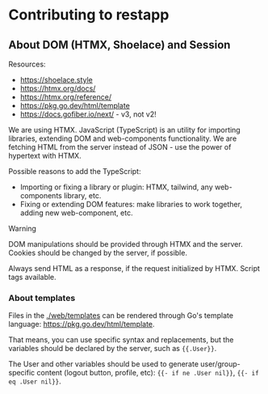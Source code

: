 # Contributing to restapp

## About DOM (HTMX, Shoelace) and Session

Resources:

- <https://shoelace.style>
- <https://htmx.org/docs/>
- <https://htmx.org/reference/>
- <https://pkg.go.dev/html/template>
- <https://docs.gofiber.io/next/> - v3, not v2!

We are using HTMX. JavaScript (TypeScript) is an utility for importing
libraries, extending DOM and web-components functionality. We are fetching HTML
from the server instead of JSON - use the power of hypertext with HTMX.

Possible reasons to add the TypeScript:

- Importing or fixing a library or plugin: HTMX, tailwind, any web-components
  library, etc.
- Fixing or extending DOM features: make libraries to work together, adding new
  web-component, etc.

> [!WARNING]
> DOM manipulations should be provided through HTMX and the server. Cookies
> should be changed by the server, if possible.
>
> Always send HTML as a response, if the request initialized by HTMX. Script
> tags available.

### About templates

Files in the [./web/templates](./web/templates) can be rendered through Go's
template language: <https://pkg.go.dev/html/template>.

That means, you can use specific syntax and replacements, but the variables
should be declared by the server, such as `{{.User}}`.

The User and other variables should be used to generate user/group-specific
content (logout button, profile, etc): `{{- if ne .User nil}}`,
`{{- if eq .User nil}}`.
